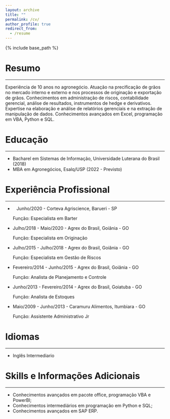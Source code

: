 ```yaml
---
layout: archive
title: ""
permalink: /cv/
author_profile: true
redirect_from:
  - /resume
---
```


{% include base_path %}

# Resumo

---

Experiência de 10 anos no agronegócio. Atuação na precificação de grãos no mercado interno e externo e  nos processos de originação e exportação de grãos. Conhecimentos em administração de riscos,  contabilidade gerencial, análise de resultados, instrumentos de hedge e derivativos. Expertise na elaboração  e análise de relatórios gerenciais e na extração de manipulação de dados. Conhecimentos avançados em  Excel, programação em VBA, Python e SQL.

Educação
======

---

* Bacharel em Sistemas de Informação, Universidade Luterana do Brasil (2018)
* MBA em Agronegócios, Esalq/USP (2022 - Previsto)

Experiência Profissional
======

---

*    Junho/2020 - Corteva Agriscience, Barueri - SP
  
  Função: Especialista em Barter



* Julho/2018 - Maio/2020 - Agrex do Brasil, Goiânia - GO
  
  Função: Especialista em Originação



* Julho/2015 - Julho/2018 - Agrex do Brasil, Goiânia - GO
  
  Função: Especialista em Gestão de Riscos



* Fevereiro/2014 - Junho/2015 - Agrex do Brasil, Goiânia - GO
  
  Função: Analista de Planejamento e Controle



* Junho/2013 - Fevereiro/2014 - Agrex do Brasil, Goiatuba - GO
  
  Função: Analista de Estoques



* Maio/2009 - Junho/2013 - Caramuru Alimentos, Itumbiara - GO
  
  Função: Assistente Administrativo Jr



# Idiomas

---

* Inglês Intermediario



Skills e Informações Adicionais
======

---

* Conhecimentos avançados em pacote office, programação VBA e PowerBI;
* Conhecimentos intermediários em programação em Python e SQL;
* Conhecimentos avançados em SAP ERP.
